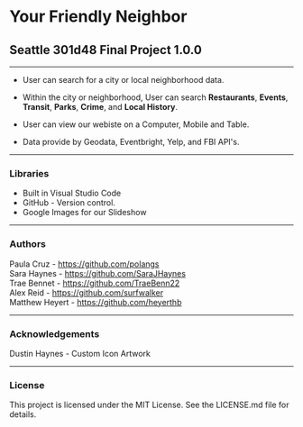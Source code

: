 
# Your Friendly Neighbor

## Seattle 301d48 Final Project 1.0.0
***
- User can search for a city or local neighborhood data.  

- Within the city or neighborhood, User can search **Restaurants**, **Events**, **Transit**, **Parks**, **Crime**, and **Local History**.   

- User can view our webiste on a Computer, Mobile and Table.    

- Data provide by Geodata, Eventbright, Yelp, and FBI API's.   

***


### Libraries  

- Built in Visual Studio Code
- GitHub - Version control.
- Google Images for our Slideshow
***  

### Authors  
Paula Cruz -  https://github.com/polangs  
Sara Haynes - https://github.com/SaraJHaynes  
Trae Bennet - https://github.com/TraeBenn22  
Alex Reid - https://github.com/surfwalker   
Matthew Heyert - https://github.com/heyerthb 
***

### Acknowledgements   
Dustin Haynes - Custom Icon Artwork   
*** 

### License
This project is licensed under the MIT License. See the LICENSE.md file for details.